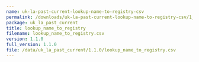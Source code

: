 ```yaml
---
name: uk-la-past-current-lookup-name-to-registry-csv
permalink: /downloads/uk-la-past-current-lookup-name-to-registry-csv/1_1_0
package: uk_la_past_current
title: lookup_name_to_registry
filename: lookup_name_to_registry.csv
version: 1.1.0
full_version: 1.1.0
file: /data/uk_la_past_current/1.1.0/lookup_name_to_registry.csv
---
```


